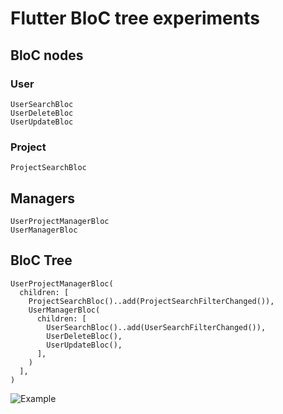 # Flutter BloC tree experiments

## BloC nodes

### User

```
UserSearchBloc
UserDeleteBloc
UserUpdateBloc
```

### Project

```
ProjectSearchBloc
```

## Managers

```
UserProjectManagerBloc
UserManagerBloc
```


## BloC Tree

```
UserProjectManagerBloc(
  children: [
    ProjectSearchBloc()..add(ProjectSearchFilterChanged()),
    UserManagerBloc(
      children: [
        UserSearchBloc()..add(UserSearchFilterChanged()),
        UserDeleteBloc(),
        UserUpdateBloc(),
      ],
    )
  ],
)

```


![Example](https://i.imgflip.com/3x647j.gif)
